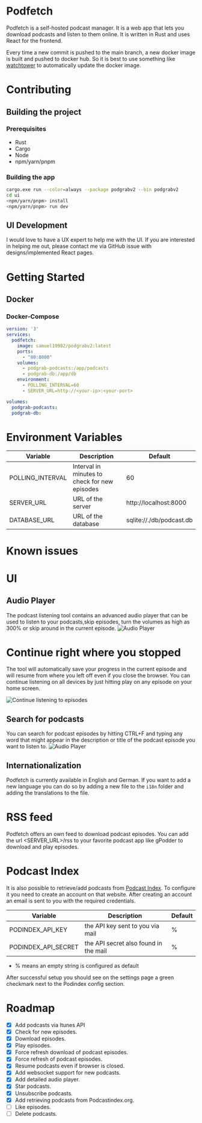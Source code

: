 # Podfetch

Podfetch is a self-hosted podcast manager. 
It is a web app that lets you download podcasts and listen to them online.
It is written in Rust and uses React for the frontend.

Every time a new commit is pushed to the main branch, a new docker image is built and pushed to docker hub. So it is best to use something like [watchtower](https://github.com/containrrr/watchtower) to automatically update the docker image.

# Contributing

## Building the project

### Prerequisites
- Rust
- Cargo
- Node
- npm/yarn/pnpm

### Building the app
```bash
cargo.exe run --color=always --package podgrabv2 --bin podgrabv2
cd ui
<npm/yarn/pnpm> install
<npm/yarn/pnpm> run dev
```

## UI Development

I would love to have a UX expert to help me with the UI. If you are interested in helping me out, please contact me via GitHub issue with designs/implemented React pages.

# Getting Started

## Docker

### Docker-Compose

```yaml
version: '3'
services:
  podfetch:
    image: samuel19982/podgrabv2:latest
    ports:
      - "80:8000"
    volumes:
      - podgrab-podcasts:/app/podcasts
      - podgrab-db:/app/db
    environment:
      - POLLING_INTERVAL=60
      - SERVER_URL=http://<your-ip>:<your-port>

volumes:
  podgrab-podcasts:
  podgrab-db:
```

# Environment Variables

| Variable         | Description                                   | Default                  |
|------------------|-----------------------------------------------|--------------------------|
| POLLING_INTERVAL | Interval in minutes to check for new episodes | 60                       |
| SERVER_URL       | URL of the server                             | http://localhost:8000    |
| DATABASE_URL     | URL of the database                           | sqlite://./db/podcast.db |

# Known issues


# UI

## Audio Player
The podcast listening tool contains an advanced audio player that can be used to listen to your podcasts,skip episodes, turn the volumes as high as 300% or skip around in the current episode.
![Audio Player](https://raw.githubusercontent.com/SamTV12345/podgrabv2/main/docs/advanced_audio_player.png)

# Continue right where you stopped

The tool will automatically save your progress in the current episode and will resume from where you left off even if you close the browser. 
You can continue listening on all devices by just hitting play on any episode on your home screen.

![Continue listening to episodes](https://raw.githubusercontent.com/SamTV12345/podgrabv2/main/docs/continue_listening.png)

## Search for podcasts
You can search for podcast episodes by hitting CTRL+F and typing any word that might appear in the description or title of the podcast episode you want to listen to.
![Audio Player](https://raw.githubusercontent.com/SamTV12345/podgrabv2/main/docs/search.png)

## Internationalization
Podfetch is currently available in English and German. If you want to add a new language you can do so by adding a new file to the `i18n` folder and adding the translations to the file.

# RSS feed

Podfetch offers an own feed to download podcast episodes. You can add the url <SERVER_URL>/rss to your favorite podcast app like gPodder to download and play episodes.

# Podcast Index

It is also possible to retrieve/add podcasts from [Podcast Index](https://podcastindex.org/).
To configure it you need to create an account on that website. After creating an account an email is sent to you with the required credentials.


| Variable            | Description                           | Default |
|---------------------|---------------------------------------|---------|
| PODINDEX_API_KEY    | the API key sent to you via mail      | %       |
| PODINDEX_API_SECRET | the API secret also found in the mail | %       |

* % means an empty string is configured as default


After successful setup you should see on the settings page a green checkmark next to the Podindex config section.

# Roadmap

- [x] Add podcasts via Itunes API
- [x] Check for new episodes.
- [x] Download episodes.
- [x] Play episodes.
- [x] Force refresh download of podcast episodes.
- [x] Force refresh of podcast episodes.
- [x] Resume podcasts even if browser is closed.
- [x] Add websocket support for new podcasts.
- [x] Add detailed audio player.
- [x] Star podcasts.
- [x] Unsubscribe podcasts.
- [x] Add retrieving podcasts from Podcastindex.org.
- [ ] Like episodes.
- [ ] Delete podcasts.
